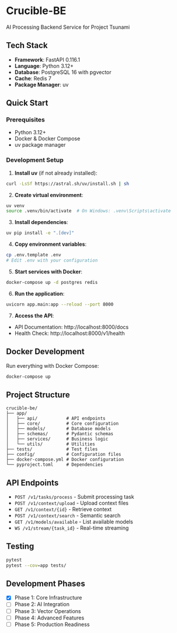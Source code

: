 # Crucible-BE

AI Processing Backend Service for Project Tsunami

## Tech Stack

- **Framework**: FastAPI 0.116.1
- **Language**: Python 3.12+
- **Database**: PostgreSQL 16 with pgvector
- **Cache**: Redis 7
- **Package Manager**: uv

## Quick Start

### Prerequisites

- Python 3.12+
- Docker & Docker Compose
- uv package manager

### Development Setup

1. **Install uv** (if not already installed):
```bash
curl -LsSf https://astral.sh/uv/install.sh | sh
```

2. **Create virtual environment**:
```bash
uv venv
source .venv/bin/activate  # On Windows: .venv\Scripts\activate
```

3. **Install dependencies**:
```bash
uv pip install -e ".[dev]"
```

4. **Copy environment variables**:
```bash
cp .env.template .env
# Edit .env with your configuration
```

5. **Start services with Docker**:
```bash
docker-compose up -d postgres redis
```

6. **Run the application**:
```bash
uvicorn app.main:app --reload --port 8000
```

7. **Access the API**:
- API Documentation: http://localhost:8000/docs
- Health Check: http://localhost:8000/v1/health

## Docker Development

Run everything with Docker Compose:
```bash
docker-compose up
```

## Project Structure

```
crucible-be/
├── app/
│   ├── api/           # API endpoints
│   ├── core/          # Core configuration
│   ├── models/        # Database models
│   ├── schemas/       # Pydantic schemas
│   ├── services/      # Business logic
│   └── utils/         # Utilities
├── tests/             # Test files
├── config/            # Configuration files
├── docker-compose.yml # Docker configuration
└── pyproject.toml     # Dependencies
```

## API Endpoints

- `POST /v1/tasks/process` - Submit processing task
- `POST /v1/context/upload` - Upload context files
- `GET /v1/context/{id}` - Retrieve context
- `POST /v1/context/search` - Semantic search
- `GET /v1/models/available` - List available models
- `WS /v1/stream/{task_id}` - Real-time streaming

## Testing

```bash
pytest
pytest --cov=app tests/
```

## Development Phases

- [x] Phase 1: Core Infrastructure
- [ ] Phase 2: AI Integration
- [ ] Phase 3: Vector Operations
- [ ] Phase 4: Advanced Features
- [ ] Phase 5: Production Readiness